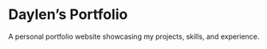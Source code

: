 # Daylen’s Portfolio

A personal portfolio website showcasing my projects, skills, and experience.

